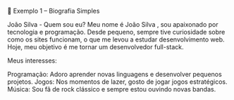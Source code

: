 📌 Exemplo 1 – Biografia Simples

João Silva - Quem sou eu?
Meu nome é João Silva , sou apaixonado por tecnologia e programação. Desde pequeno, sempre tive curiosidade sobre como os sites funcionam, o que me levou a estudar desenvolvimento web. Hoje, meu objetivo é me tornar um desenvolvedor full-stack.

Meus interesses:

Programação: Adoro aprender novas linguagens e desenvolver pequenos projetos.
Jogos: Nos momentos de lazer, gosto de jogar jogos estratégicos.
Música: Sou fã de rock clássico e sempre estou ouvindo novas bandas.